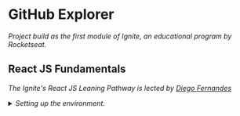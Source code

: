 # GitHub Explorer

_Project build as the first module of Ignite, an educational program by Rocketseat._

## React JS Fundamentals

_The Ignite's React JS Leaning Pathway is lected by [Diego Fernandes](https://www.linkedin.com/in/diego-schell-fernandes/)_

<details>
     <summary><em>Setting up the environment.</em>
     </summary>
<ol>
	<li>☑️ Introduction to the module</li>
    <li>☑️ Scaffolding the project</li>
    <li>☑️ Configuring Babel compiler</li>
    <li>☑️ Webpack config</li>
    <li>☑️ The ReactJS structure</li>
    <li> Serving static HTML files</li>
</ol>
 </details>
